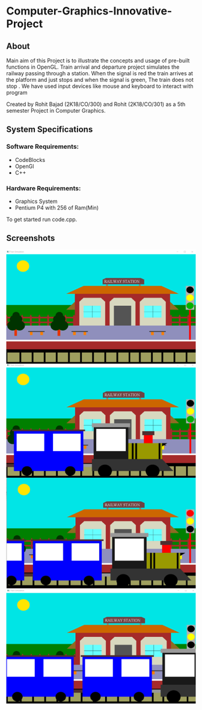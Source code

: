 # Computer-Graphics-Innovative-Project
## About
Main aim of this Project is to illustrate the concepts and usage of pre-built functions in OpenGL.
Train arrival and departure project simulates the railway passing through a station.
When the signal is red the train arrives at the platform and just stops and when the signal is green, The train does not stop .
We have used input devices like mouse and keyboard to interact with program       

Created by Rohit Bajad (2K18/CO/300) and Rohit (2K18/CO/301) as a 5th semester Project in Computer Graphics.

## System Specifications
### Software Requirements:
- CodeBlocks
- OpenGl
- C++


### Hardware Requirements:
- Graphics System
- Pentium P4 with 256 of Ram(Min)

To get started run code.cpp.

## Screenshots
<img src="ScreenShots/EmptyStation.png" alt="EmptyStation" align="left" width="700"  />
<img src="ScreenShots/TrainArriving.png" alt="TrainArriving" align="center" width="700"  />
<img src="ScreenShots/redLight.JPG" alt="redLight" align="left" width="700" />
<img src="ScreenShots/TrainCrossingStation.png" alt="TrainCrossingStation" align="left" width="700"/>


